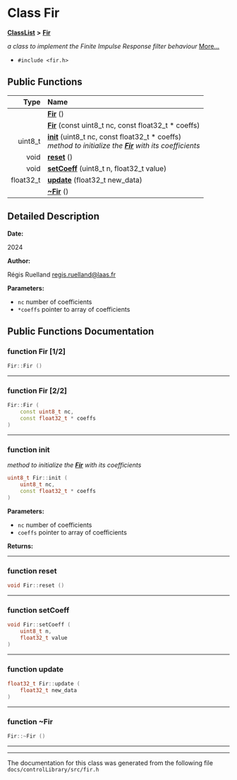

# Class Fir



[**ClassList**](annotated.md) **>** [**Fir**](classFir.md)



_a class to implement the Finite Impulse Response filter behaviour_ [More...](#detailed-description)

* `#include <fir.h>`





































## Public Functions

| Type | Name |
| ---: | :--- |
|   | [**Fir**](#function-fir-12) () <br> |
|   | [**Fir**](#function-fir-22) (const uint8\_t nc, const float32\_t \* coeffs) <br> |
|  uint8\_t | [**init**](#function-init) (uint8\_t nc, const float32\_t \* coeffs) <br>_method to initialize the_ [_**Fir**_](classFir.md) _with its coefficients_ |
|  void | [**reset**](#function-reset) () <br> |
|  void | [**setCoeff**](#function-setcoeff) (uint8\_t n, float32\_t value) <br> |
|  float32\_t | [**update**](#function-update) (float32\_t new\_data) <br> |
|   | [**~Fir**](#function-fir) () <br> |




























## Detailed Description




**Date:**

2024 




**Author:**

Régis Ruelland [regis.ruelland@laas.fr](mailto:regis.ruelland@laas.fr)







**Parameters:**


* `nc` number of coefficients
* `*coeffs` pointer to array of coefficients 




    
## Public Functions Documentation




### function Fir [1/2]

```C++
Fir::Fir () 
```




<hr>



### function Fir [2/2]

```C++
Fir::Fir (
    const uint8_t nc,
    const float32_t * coeffs
) 
```




<hr>



### function init 

_method to initialize the_ [_**Fir**_](classFir.md) _with its coefficients_
```C++
uint8_t Fir::init (
    uint8_t nc,
    const float32_t * coeffs
) 
```





**Parameters:**


* `nc` number of coefficients 
* `coeffs` pointer to array of coefficients 



**Returns:**







        

<hr>



### function reset 

```C++
void Fir::reset () 
```




<hr>



### function setCoeff 

```C++
void Fir::setCoeff (
    uint8_t n,
    float32_t value
) 
```




<hr>



### function update 

```C++
float32_t Fir::update (
    float32_t new_data
) 
```




<hr>



### function ~Fir 

```C++
Fir::~Fir () 
```




<hr>

------------------------------
The documentation for this class was generated from the following file `docs/controlLibrary/src/fir.h`

